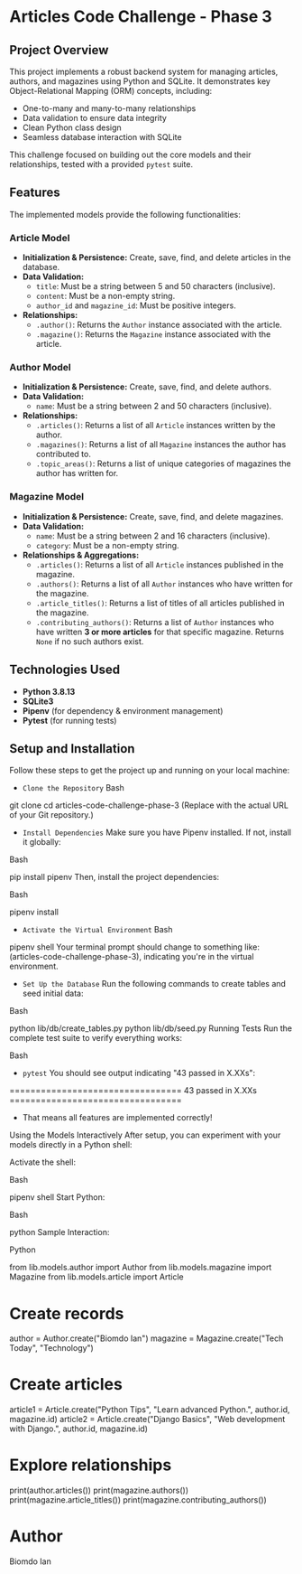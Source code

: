# Articles Code Challenge - Phase 3

## Project Overview

This project implements a robust backend system for managing articles, authors, and magazines using Python and SQLite. It demonstrates key Object-Relational Mapping (ORM) concepts, including:

* One-to-many and many-to-many relationships
* Data validation to ensure data integrity
* Clean Python class design
* Seamless database interaction with SQLite

This challenge focused on building out the core models and their relationships, tested with a provided `pytest` suite.

## Features

The implemented models provide the following functionalities:

### Article Model

* **Initialization & Persistence:** Create, save, find, and delete articles in the database.
* **Data Validation:**
    * `title`: Must be a string between 5 and 50 characters (inclusive).
    * `content`: Must be a non-empty string.
    * `author_id` and `magazine_id`: Must be positive integers.
* **Relationships:**
    * `.author()`: Returns the `Author` instance associated with the article.
    * `.magazine()`: Returns the `Magazine` instance associated with the article.

### Author Model

* **Initialization & Persistence:** Create, save, find, and delete authors.
* **Data Validation:**
    * `name`: Must be a string between 2 and 50 characters (inclusive).
* **Relationships:**
    * `.articles()`: Returns a list of all `Article` instances written by the author.
    * `.magazines()`: Returns a list of all `Magazine` instances the author has contributed to.
    * `.topic_areas()`: Returns a list of unique categories of magazines the author has written for.

### Magazine Model

* **Initialization & Persistence:** Create, save, find, and delete magazines.
* **Data Validation:**
    * `name`: Must be a string between 2 and 16 characters (inclusive).
    * `category`: Must be a non-empty string.
* **Relationships & Aggregations:**
    * `.articles()`: Returns a list of all `Article` instances published in the magazine.
    * `.authors()`: Returns a list of all `Author` instances who have written for the magazine.
    * `.article_titles()`: Returns a list of titles of all articles published in the magazine.
    * `.contributing_authors()`: Returns a list of `Author` instances who have written **3 or more articles** for that specific magazine. Returns `None` if no such authors exist.

## Technologies Used

* **Python 3.8.13**
* **SQLite3**
* **Pipenv** (for dependency & environment management)
* **Pytest** (for running tests)

## Setup and Installation

Follow these steps to get the project up and running on your local machine:

* `Clone the Repository`
Bash

git clone <your-repository-url>
cd articles-code-challenge-phase-3
(Replace <your-repository-url> with the actual URL of your Git repository.)

* `Install Dependencies`
Make sure you have Pipenv installed. If not, install it globally:

Bash

pip install pipenv
Then, install the project dependencies:

Bash

pipenv install
* `Activate the Virtual Environment`
Bash

pipenv shell
Your terminal prompt should change to something like: (articles-code-challenge-phase-3), indicating you're in the virtual environment.

* `Set Up the Database`
Run the following commands to create tables and seed initial data:

Bash

python lib/db/create_tables.py
python lib/db/seed.py
Running Tests
Run the complete test suite to verify everything works:

Bash

* `pytest`
You should see output indicating "43 passed in X.XXs":

================================= 43 passed in X.XXs =================================
* That means all features are implemented correctly!

Using the Models Interactively
After setup, you can experiment with your models directly in a Python shell:

Activate the shell:

Bash

pipenv shell
Start Python:

Bash

python
Sample Interaction:

Python

from lib.models.author import Author
from lib.models.magazine import Magazine
from lib.models.article import Article

# Create records
author = Author.create("Biomdo Ian")
magazine = Magazine.create("Tech Today", "Technology")

# Create articles
article1 = Article.create("Python Tips", "Learn advanced Python.", author.id, magazine.id)
article2 = Article.create("Django Basics", "Web development with Django.", author.id, magazine.id)

# Explore relationships
print(author.articles())
print(magazine.authors())
print(magazine.article_titles())
print(magazine.contributing_authors())


# Author
Biomdo Ian